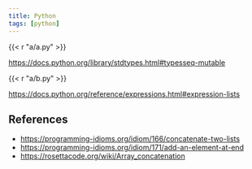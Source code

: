 ```yaml
---
title: Python
tags: [python]
---
```


{{< r "a/a.py" >}}

<https://docs.python.org/library/stdtypes.html#typesseq-mutable>

{{< r "a/b.py" >}}

<https://docs.python.org/reference/expressions.html#expression-lists>

## References

- <https://programming-idioms.org/idiom/166/concatenate-two-lists>
- <https://programming-idioms.org/idiom/171/add-an-element-at-end>
- <https://rosettacode.org/wiki/Array_concatenation>
